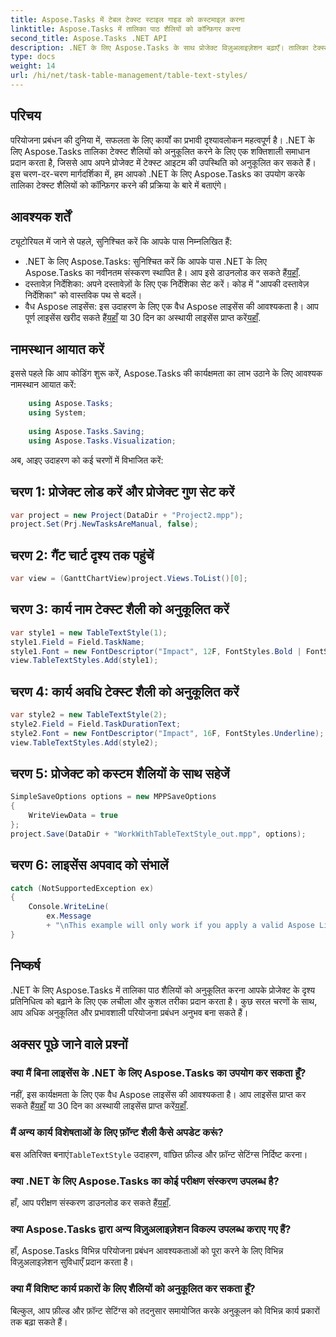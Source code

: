 ```yaml
---
title: Aspose.Tasks में टेबल टेक्स्ट स्टाइल गाइड को कस्टमाइज़ करना
linktitle: Aspose.Tasks में तालिका पाठ शैलियों को कॉन्फ़िगर करना
second_title: Aspose.Tasks .NET API
description: .NET के लिए Aspose.Tasks के साथ प्रोजेक्ट विज़ुअलाइज़ेशन बढ़ाएँ। तालिका टेक्स्ट शैलियों को चरण-दर-चरण कॉन्फ़िगर करना सीखें। दक्षता और प्रस्तुति को बढ़ावा दें.
type: docs
weight: 14
url: /hi/net/task-table-management/table-text-styles/
---
```

## परिचय
परियोजना प्रबंधन की दुनिया में, सफलता के लिए कार्यों का प्रभावी दृश्यावलोकन महत्वपूर्ण है। .NET के लिए Aspose.Tasks तालिका टेक्स्ट शैलियों को अनुकूलित करने के लिए एक शक्तिशाली समाधान प्रदान करता है, जिससे आप अपने प्रोजेक्ट में टेक्स्ट आइटम की उपस्थिति को अनुकूलित कर सकते हैं। इस चरण-दर-चरण मार्गदर्शिका में, हम आपको .NET के लिए Aspose.Tasks का उपयोग करके तालिका टेक्स्ट शैलियों को कॉन्फ़िगर करने की प्रक्रिया के बारे में बताएंगे।
## आवश्यक शर्तें
ट्यूटोरियल में जाने से पहले, सुनिश्चित करें कि आपके पास निम्नलिखित हैं:
-  .NET के लिए Aspose.Tasks: सुनिश्चित करें कि आपके पास .NET के लिए Aspose.Tasks का नवीनतम संस्करण स्थापित है। आप इसे डाउनलोड कर सकते हैं[यहाँ](https://releases.aspose.com/tasks/net/).
- दस्तावेज़ निर्देशिका: अपने दस्तावेज़ों के लिए एक निर्देशिका सेट करें। कोड में "आपकी दस्तावेज़ निर्देशिका" को वास्तविक पथ से बदलें।
-  वैध Aspose लाइसेंस: इस उदाहरण के लिए एक वैध Aspose लाइसेंस की आवश्यकता है। आप पूर्ण लाइसेंस खरीद सकते हैं[यहाँ](https://purchase.aspose.com/buy) या 30 दिन का अस्थायी लाइसेंस प्राप्त करें[यहाँ](https://purchase.aspose.com/temporary-license/).
## नामस्थान आयात करें
इससे पहले कि आप कोडिंग शुरू करें, Aspose.Tasks की कार्यक्षमता का लाभ उठाने के लिए आवश्यक नामस्थान आयात करें:
```csharp
    using Aspose.Tasks;
    using System;
    
    using Aspose.Tasks.Saving;
    using Aspose.Tasks.Visualization;
```
अब, आइए उदाहरण को कई चरणों में विभाजित करें:
## चरण 1: प्रोजेक्ट लोड करें और प्रोजेक्ट गुण सेट करें
```csharp
var project = new Project(DataDir + "Project2.mpp");
project.Set(Prj.NewTasksAreManual, false);
```
## चरण 2: गैंट चार्ट दृश्य तक पहुंचें
```csharp
var view = (GanttChartView)project.Views.ToList()[0];
```
## चरण 3: कार्य नाम टेक्स्ट शैली को अनुकूलित करें
```csharp
var style1 = new TableTextStyle(1);
style1.Field = Field.TaskName;
style1.Font = new FontDescriptor("Impact", 12F, FontStyles.Bold | FontStyles.Italic);
view.TableTextStyles.Add(style1);
```
## चरण 4: कार्य अवधि टेक्स्ट शैली को अनुकूलित करें
```csharp
var style2 = new TableTextStyle(2);
style2.Field = Field.TaskDurationText;
style2.Font = new FontDescriptor("Impact", 16F, FontStyles.Underline);
view.TableTextStyles.Add(style2);
```
## चरण 5: प्रोजेक्ट को कस्टम शैलियों के साथ सहेजें
```csharp
SimpleSaveOptions options = new MPPSaveOptions
{
    WriteViewData = true
};
project.Save(DataDir + "WorkWithTableTextStyle_out.mpp", options);
```
## चरण 6: लाइसेंस अपवाद को संभालें
```csharp
catch (NotSupportedException ex)
{
    Console.WriteLine(
        ex.Message
        + "\nThis example will only work if you apply a valid Aspose License. You can purchase a full license or get a 30-day temporary license from [Aspose](http://www.aspose.com/purchase/default.aspx)");
}
```
## निष्कर्ष
.NET के लिए Aspose.Tasks में तालिका पाठ शैलियों को अनुकूलित करना आपके प्रोजेक्ट के दृश्य प्रतिनिधित्व को बढ़ाने के लिए एक लचीला और कुशल तरीका प्रदान करता है। कुछ सरल चरणों के साथ, आप अधिक अनुकूलित और प्रभावशाली परियोजना प्रबंधन अनुभव बना सकते हैं।
## अक्सर पूछे जाने वाले प्रश्नों
### क्या मैं बिना लाइसेंस के .NET के लिए Aspose.Tasks का उपयोग कर सकता हूँ?
 नहीं, इस कार्यक्षमता के लिए एक वैध Aspose लाइसेंस की आवश्यकता है। आप लाइसेंस प्राप्त कर सकते हैं[यहाँ](https://purchase.aspose.com/buy) या 30 दिन का अस्थायी लाइसेंस प्राप्त करें[यहाँ](https://purchase.aspose.com/temporary-license/).
### मैं अन्य कार्य विशेषताओं के लिए फ़ॉन्ट शैली कैसे अपडेट करूं?
 बस अतिरिक्त बनाएं`TableTextStyle` उदाहरण, वांछित फ़ील्ड और फ़ॉन्ट सेटिंग्स निर्दिष्ट करना।
### क्या .NET के लिए Aspose.Tasks का कोई परीक्षण संस्करण उपलब्ध है?
 हाँ, आप परीक्षण संस्करण डाउनलोड कर सकते हैं[यहाँ](https://releases.aspose.com/).
### क्या Aspose.Tasks द्वारा अन्य विज़ुअलाइज़ेशन विकल्प उपलब्ध कराए गए हैं?
हाँ, Aspose.Tasks विभिन्न परियोजना प्रबंधन आवश्यकताओं को पूरा करने के लिए विभिन्न विज़ुअलाइज़ेशन सुविधाएँ प्रदान करता है।
### क्या मैं विशिष्ट कार्य प्रकारों के लिए शैलियों को अनुकूलित कर सकता हूँ?
बिल्कुल, आप फ़ील्ड और फ़ॉन्ट सेटिंग्स को तदनुसार समायोजित करके अनुकूलन को विभिन्न कार्य प्रकारों तक बढ़ा सकते हैं।